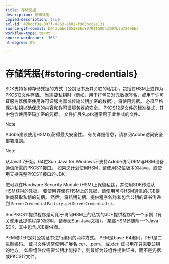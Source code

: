 ```yaml
---
title: 存储凭据
description: 存储凭据
copied-description: true
exl-id: 42bccf3a-307f-4763-8b02-f983bcc2e131
source-git-commit: be43bbbd1051886c8979ff590a3197b2a7249b6a
workflow-type: tm+mt
source-wordcount: '363'
ht-degree: 0%

---
```


# 存储凭据{#storing-credentials}

SDK支持多种存储凭据的方式（公钥证书及其关联的私钥），包括在HSM上或作为PKCS12文件存储。 当需要私钥时（例如，用于打包员对元数据签名，或用于许可证服务器解密使用许可证服务器或传输公钥加密的数据），将使用凭据。 必须严格保护私钥以确保您的内容和许可证服务器的安全。 PKCS12是文件的标准格式，其中包含使用密码加密的凭据。 文件扩展名.pfx通常用于此格式的文件。

>[!NOTE]
>
>Adobe建议使用HSM以获得最大安全性。 有关详细信息，请参阅Adobe访问安全部署准则。

>[!NOTE]
>
>从Java1.7开始，64位Sun Java for Windows不支持Adobe访问DRM与HSM设备通信所需的PKCS11接口。 如果您计划使用HSM，请使用32位版本的Java，或使用支持完整PKCS11接口的JDK。

您可以在Hardware Security Module (HSM)上保留私钥，并使用SDK传递从HSM获得的凭据。 要使用存储在HSM上的凭据，请使用可与HSM通信的JCE提供商获取私钥的句柄。 然后，将私钥句柄、提供程序名称和包含公钥的证书传递到 `ServerCredentialFactory.getServerCredential()`.

SunPKCS11提供程序是可用于访问HSM上的私钥的JCE提供程序的一个示例（有关使用此提供程序的说明，请参阅Sun Java文档）。 某些HSM还随附一个Java SDK，其中包含JCE提供商。

PEM和DER是对公钥证书进行编码的两种方式。 PEM是base-64编码，DER是二进制编码。 证书文件通常使用扩展名.cer、.pem。 或.der. 证书用在只需要公钥的地方。 如果组件仅需要公钥才能操作，则最好为该组件提供证书，而不是凭据或PKCS12文件。
